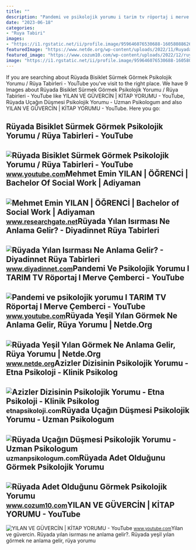 ```yaml
---
title: ""
description: "Pandemi ve psikolojik yorumu i tarim tv röportaj i merve çemberci"
date: "2023-06-18"
categories:
- "Ruya Tabiri"
images:
- "https://i1.rgstatic.net/ii/profile.image/959646076530688-1605808862647_Q512/Mehmet-Emin-Yilan-2.jpg"
featuredImage: "https://www.netde.org/wp-content/uploads/2022/11/Ruyada-Yesil-Yilan-Gormek-Ne-Anlama-Gelir.jpg"
featured_image: "https://www.cozum10.com/wp-content/uploads/2022/12/ruyada-adet-oldugunu-gormek-psikolojik-yorumu.jpg"
image: "https://i1.rgstatic.net/ii/profile.image/959646076530688-1605808862647_Q512/Mehmet-Emin-Yilan-2.jpg"
---
```


If you are searching about Rüyada Bisiklet Sürmek Görmek Psikolojik Yorumu / Rüya Tabirleri - YouTube you've visit to the right place. We have 9 Images about Rüyada Bisiklet Sürmek Görmek Psikolojik Yorumu / Rüya Tabirleri - YouTube like YILAN VE GÜVERCİN | KİTAP YORUMU - YouTube, Rüyada Uçağın Düşmesi Psikolojik Yorumu - Uzman Psikologum and also YILAN VE GÜVERCİN | KİTAP YORUMU - YouTube. Here you go:

Rüyada Bisiklet Sürmek Görmek Psikolojik Yorumu / Rüya Tabirleri - YouTube
--------------------------------------------------------------------------

 ![Rüyada Bisiklet Sürmek Görmek Psikolojik Yorumu / Rüya Tabirleri - YouTube](https://i.ytimg.com/vi/A7YMZpWGFXo/maxresdefault.jpg) <small>www.youtube.com</small>Mehmet Emin YILAN | ÖĞRENCİ | Bachelor Of Social Work | Adiyaman
----------------------------------------------------------------

 ![Mehmet Emin YILAN | ÖĞRENCİ | Bachelor of Social Work | Adiyaman](https://i1.rgstatic.net/ii/profile.image/959646076530688-1605808862647_Q512/Mehmet-Emin-Yilan-2.jpg) <small>www.researchgate.net</small>Rüyada Yılan Isırması Ne Anlama Gelir? - Diyadinnet Rüya Tabirleri
------------------------------------------------------------------

 ![Rüyada Yılan Isırması Ne Anlama Gelir? - Diyadinnet Rüya Tabirleri](https://www.diyadinnet.com/d/ruya/ruyada-yilan-isirmasi-ne-anlama-gelir-365.jpg) <small>www.diyadinnet.com</small>Pandemi Ve Psikolojik Yorumu I TARIM TV Röportaj I Merve Çemberci - YouTube
---------------------------------------------------------------------------

 ![Pandemi ve psikolojik yorumu I TARIM TV Röportaj I Merve Çemberci - YouTube](https://i.ytimg.com/vi/1X1GnNgPMWg/maxresdefault.jpg) <small>www.youtube.com</small>Rüyada Yeşil Yılan Görmek Ne Anlama Gelir, Rüya Yorumu | Netde.Org
------------------------------------------------------------------

 ![Rüyada Yeşil Yılan Görmek Ne Anlama Gelir, Rüya Yorumu | Netde.Org](https://www.netde.org/wp-content/uploads/2022/11/Ruyada-Yesil-Yilan-Gormek-Ne-Anlama-Gelir.jpg) <small>www.netde.org</small>Azizler Dizisinin Psikolojik Yorumu - Etna Psikoloji - Klinik Psikolog
----------------------------------------------------------------------

 ![Azizler Dizisinin Psikolojik Yorumu - Etna Psikoloji - Klinik Psikolog](https://etnapsikoloji.com/wp-content/uploads/2021/01/azizler_1238-1024x683.jpg) <small>etnapsikoloji.com</small>Rüyada Uçağın Düşmesi Psikolojik Yorumu - Uzman Psikologum
----------------------------------------------------------

 ![Rüyada Uçağın Düşmesi Psikolojik Yorumu - Uzman Psikologum](https://uzmanpsikologum.com/wp-content/uploads/2022/04/ruyada-ucak-dgsmesi-psikolojik-yorumu.jpg) <small>uzmanpsikologum.com</small>Rüyada Adet Olduğunu Görmek Psikolojik Yorumu
---------------------------------------------

 ![Rüyada Adet Olduğunu Görmek Psikolojik Yorumu](https://www.cozum10.com/wp-content/uploads/2022/12/ruyada-adet-oldugunu-gormek-psikolojik-yorumu.jpg) <small>www.cozum10.com</small>YILAN VE GÜVERCİN | KİTAP YORUMU - YouTube
------------------------------------------

 ![YILAN VE GÜVERCİN | KİTAP YORUMU - YouTube](https://i.ytimg.com/vi/_MIlvia_0PE/maxresdefault.jpg) <small>www.youtube.com</small>Yilan ve güverci̇n. Rüyada yılan isırması ne anlama gelir?. Rüyada yeşil yılan görmek ne anlama gelir, rüya yorumu
